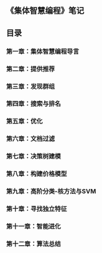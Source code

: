 ## 《集体智慧编程》笔记

## 目录
### 第一章：集体智慧编程导言
### 第二章：提供推荐
### 第三章：发现群组
### 第四章：搜索与排名
### 第五章：优化
### 第六章：文档过滤
### 第七章：决策树建模
### 第八章：构建价格模型
### 第九章：高阶分类-核方法与SVM
### 第十章：寻找独立特征
### 第十一章：智能进化
### 第十二章：算法总结
